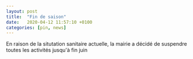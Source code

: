 ```yaml
---
layout: post
title:  "Fin de saison"
date:   2020-04-12 11:57:10 +0100
categories: [pin, news]
---
```


<!--more-->
En raison de la situtation sanitaire actuelle, la mairie a décidé de suspendre toutes les activités jusqu'à fin juin
